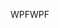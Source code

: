 <span data-ttu-id="bb96f-101">WPF</span><span class="sxs-lookup"><span data-stu-id="bb96f-101">WPF</span></span>